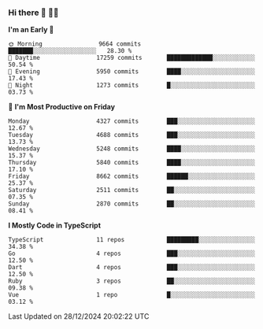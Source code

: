 ### Hi there 👋 🧑‍💻



<!--START_SECTION:waka-->
**I'm an Early 🐤** 

```text
🌞 Morning                9664 commits        ███████░░░░░░░░░░░░░░░░░░   28.30 % 
🌆 Daytime                17259 commits       █████████████░░░░░░░░░░░░   50.54 % 
🌃 Evening                5950 commits        ████░░░░░░░░░░░░░░░░░░░░░   17.43 % 
🌙 Night                  1273 commits        █░░░░░░░░░░░░░░░░░░░░░░░░   03.73 % 
```
📅 **I'm Most Productive on Friday** 

```text
Monday                   4327 commits        ███░░░░░░░░░░░░░░░░░░░░░░   12.67 % 
Tuesday                  4688 commits        ███░░░░░░░░░░░░░░░░░░░░░░   13.73 % 
Wednesday                5248 commits        ████░░░░░░░░░░░░░░░░░░░░░   15.37 % 
Thursday                 5840 commits        ████░░░░░░░░░░░░░░░░░░░░░   17.10 % 
Friday                   8662 commits        ██████░░░░░░░░░░░░░░░░░░░   25.37 % 
Saturday                 2511 commits        ██░░░░░░░░░░░░░░░░░░░░░░░   07.35 % 
Sunday                   2870 commits        ██░░░░░░░░░░░░░░░░░░░░░░░   08.41 % 
```


**I Mostly Code in TypeScript** 

```text
TypeScript               11 repos            █████████░░░░░░░░░░░░░░░░   34.38 % 
Go                       4 repos             ███░░░░░░░░░░░░░░░░░░░░░░   12.50 % 
Dart                     4 repos             ███░░░░░░░░░░░░░░░░░░░░░░   12.50 % 
Ruby                     3 repos             ██░░░░░░░░░░░░░░░░░░░░░░░   09.38 % 
Vue                      1 repo              █░░░░░░░░░░░░░░░░░░░░░░░░   03.12 % 
```




 Last Updated on 28/12/2024 20:02:22 UTC
<!--END_SECTION:waka-->


